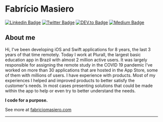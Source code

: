 # Fabrício Masiero

[![Linkedin Badge](https://img.shields.io/badge/-LinkedIn-blue?style=flat-square&logo=Linkedin&logoColor=white&link=https://www.linkedin.com/in/fabriciomasiero/)](https://www.linkedin.com/in/fabriciomasiero/)
[![Twitter Badge](https://img.shields.io/badge/-Twitter-1ca0f1?style=flat-square&labelColor=1ca0f1&logo=twitter&logoColor=white&link=https://twitter.com/fabri_masiero)](https://twitter.com/fabri_masiero)
[![DEV.to Badge](https://img.shields.io/static/v1?label=DEV.to&message=Articles&color=pink&link=https://dev.to/fabriciomasiero)](https://dev.to/fabriciomasiero)
[![Medium Badge](https://img.shields.io/static/v1?label=Medium&message=Articles&color=black&link=https://medium.com/@fabriciomasiero)](https://medium.com/@fabriciomasiero)

## About me

Hi, I've been developing iOS and Swift applications for 8 years, the last 3 years of that time remotely.
Today I work at Plurall, the largest basic education app in Brazil with almost 2 million active users. 
It was largely responsible for assigning the remote study in the COVID 19 pandemic
I've worked on more than 30 applications that are hosted in the App Store, some of them with millions of users. 
I have experience with products. Most of my experiences I helped and improved products to better satisfy the customer's needs. 
In most cases presenting solutions that could be made within the app to help or even try to better understand the needs.

**I code for a purpose.**

See more at [fabriciomasiero.com](https://fabriciomasiero.github.io)

---